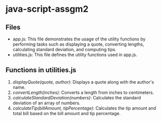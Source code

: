 # java-script-assgm2
## Files

- app.js: This file demonstrates the usage of the utility functions by performing tasks such as displaying a quote, converting lengths, calculating standard deviation, and computing tips.
- utilities.js: This file defines the utility functions used in app.js.

## Functions in utilities.js

1. *displayQuote(quote, author)*: Displays a quote along with the author's name.
2. *convertLength(inches)*: Converts a length from inches to centimeters.
3. *calculateStandardDeviation(numbers)*: Calculates the standard deviation of an array of numbers.
4. *calculateTip(billAmount, tipPercentage)*: Calculates the tip amount and total bill based on the bill amount and tip percentage.
